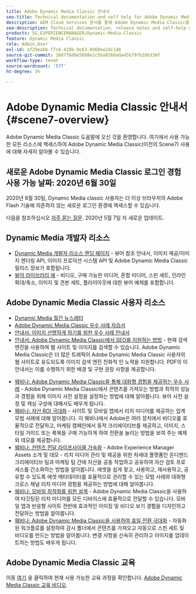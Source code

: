 ```yaml
---
title: Adobe Dynamic Media Classic 안내서
seo-title: Technical documentation and self help for Adobe Dynamic Media Classic
description: AEM Cloud Services 문서를 통해 Adobe Dynamic Media Classic을 사용하여 비디오, 플라이아웃 등을 관리하는 방법에 대해 자세히 알아보십시오.
seo-description: Technical documentation, release notes and self-help materials for Adobe Dynamic Media Classic, formerly Scene 7
products: SG_EXPERIENCEMANAGER/Dynamic-Media-Classic
feature: Dynamic Media Classic
role: Admin,User
exl-id: af29eabb-f7c6-420b-9c63-9d60ee2dc148
source-git-commit: 38d7f8d6e5888e1c5ba9260ada45b79fb16b338f
workflow-type: tm+mt
source-wordcount: '577'
ht-degree: 3%

---
```


# Adobe Dynamic Media Classic 안내서 {#scene7-overview}

Adobe Dynamic Media Classic 도움말에 오신 것을 환영합니다. 여기에서 사용 가능한 모든 리소스에 액세스하여 Adobe Dynamic Media Classic(이전의 Scene7) 사용에 대해 자세히 알아볼 수 있습니다.

## 새로운 Adobe Dynamic Media Classic 로그인 경험 사용 가능 날짜: 2020년 6월 30일

2020년 6월 30일, Dynamic Media classic 사용자는 더 이상 브라우저의 Adobe Flash 기술에 의존하지 않는 새로운 로그인 환경에 액세스할 수 있습니다.

다음을 참조하십시오 [자주 묻는 질문](new-ui-2020.md). 2020년 5월 7일 자 새로운 업데이트.

## Dynamic Media 개발자 리소스

* [Dynamic Media 개발자 리소스 랜딩 페이지](https://experienceleague.adobe.com/docs/dynamic-media-developer-resources.html) - 뷰어 참조 안내서, 이미지 제공/이미지 렌더링 API, 이미지 프로덕션 시스템 API 및 Adobe Dynamic Media Classic 릴리스 정보가 포함됩니다.
* [뷰어 라이브러리 예](https://landing.adobe.com/en/na/dynamic-media/ctir-2755/live-demos.html) - 비디오, 구매 가능한 미디어, 혼합 미디어, 스핀 세트, 인라인 확대/축소, 이미지 및 견본 세트, 플라이아웃에 대한 뷰어 예제를 포함합니다.

## Adobe Dynamic Media Classic 사용자 리소스

* [Dynamic Media 월간 뉴스레터](dynamic-media-newsletter.md)
* [Adobe Dynamic Media Classic 우수 사례 자습서](https://experienceleague.adobe.com/docs/experience-manager-learn/dynamic-media-classic-tutorial/overview.html)
* [안내서: 이미지 선명하게 하기를 위한 우수 사례 안내서](/help/using/assets/s7_sharpening_images.pdf)
* [안내서: Adobe Dynamic Media Classic에서 SEO를 지원하는 방법](/help/using/assets/s7_seo.pdf) - 현재 검색 엔진을 사용하여 웹 사이트 및 이미지를 검색할 수 있습니다. Adobe Dynamic Media Classic은 더 많은 트래픽이 Adobe Dynamic Media Classic 사용자의 웹 사이트로 유도되도록 이미지 검색 엔진 친화적 인 노력을 지원합니다. PDF의 이 안내서는 이를 수행하기 위한 배경 및 구현 권장 사항을 제공합니다.
<!-- * [Webinar: Best Practices for Responsive Design](http://offers.adobe.com/en/na/marketing/landings/_40458_responsive_design_live_on_demand_webinar.html) - Learn practical tips on how to improve your mobile strategy. See real-world examples of responsive design in action. Create one primary asset that works across multiple devices and increase mobile performance by dynamically changing the resolution of images or the orientation of images for portrait or landscape displays. Learn how to also dynamically crop, scale, or resize images. -->
* [웨비나: Adobe Dynamic Media Classic을 통해 대화형 경험을 제공하는 우수 사례](https://seminars.adobeconnect.com/p7wb8ej3u6d/) - Adobe Dynamic Media Classic에서 콘텐츠를 가져오는 방법과 최적의 성능과 경험을 위해 이미지 사전 설정을 설정하는 방법에 대해 알아봅니다. 뷰어 사전 설정 및 캐싱 구성에 대해서도 배우게 됩니다.
* [웨비나: 자산 ROI 극대화](https://adobecustomersuccess.adobeconnect.com/p5ar3hfrrec/?launcher=false&amp;fcsContent=true&amp;pbMode=normal&amp;proto=true) - 사이트 및 모바일 앱에서 리치 미디어를 제공하는 업계 모범 사례에 대해 알아봅니다. 이 웨비나에서 Adobe은 여러 장치에서 비디오를 효율적으로 전달하고, 마케팅 캠페인에서 동적 크리에이티브를 제공하고, 이미지, 스타일 가이드 또는 룩북을 구매 가능하게 하여 전환을 늘리는 방법을 보여 주는 예제와 데모를 제공합니다.
* [웨비나: 컨텐츠 전달 라이프사이클 가속화](https://adobecustomersuccess.adobeconnect.com/p88ducm9pqv/) - Adobe Experience Manager Assets 소개 및 데모 - 리치 미디어 관리 및 제공을 위한 차세대 플랫폼인 온디맨드 크리에이티브 팀과 마케팅 팀 간에 자산을 공동 작업하고 공유하여 자산 검토 프로세스를 간소화하는 방법을 알아봅니다. 에셋을 쉽게 찾고, 사용하고, 재사용하고, 공유할 수 있도록 에셋 메타데이터를 효율적으로 관리할 수 있는 모범 사례와 대화형 크로스 채널 리치 미디어 경험을 제공하는 방법에 대해 알아봅니다.
* [웨비나: 모바일 최적화를 위한 설계](https://adobecustomersuccess.adobeconnect.com/p6oqd3wydif/?launcher=false&amp;fcsContent=true&amp;pbMode=normal&amp;proto=true) - Adobe Dynamic Media Classic을 사용하여 타깃팅된 리치 미디어를 모든 디바이스에 효율적으로 전달할 수 있습니다. 모바일 앱과 반응형 사이트 전반에 효과적인 이미징 및 비디오 보기 경험을 디자인하고 전달하는 방법을 알아봅니다.
* [웨비나: Adobe Dynamic Media Classic을 사용하여 휴일 전환 극대화](https://adobecustomersuccess.adobeconnect.com/p32n1yr85c9/?proto=true) - 자동화된 워크플로를 설정하여 감시 폴더에서 콘텐츠를 가져오고 자동으로 스핀 세트 및 비디오를 만드는 방법을 알아봅니다. 변경 사항을 신속히 관리하고 이미지를 업데이트하는 방법도 배우게 됩니다.

## Adobe Dynamic Media Classic 교육

이동 [여기](https://learning.adobe.com/catalog.html#product=adobe-scene7) 을 클릭하여 현재 사용 가능한 교육 과정을 확인합니다.
[Adobe Dynamic Media Classic 교육 비디오](/help/using/training-videos.md).
